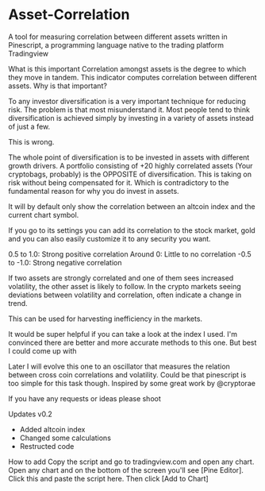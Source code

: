 # Asset-Correlation
A tool for measuring correlation between different assets written in Pinescript, 
a programming language native to the trading platform Tradingview

What is this important
Correlation amongst assets is the degree to which they move in tandem.
This indicator computes correlation between different assets. Why is that important? 

To any investor diversification is a very important technique for reducing risk. 
The problem is that most misunderstand it. Most people tend to think diversification is 
achieved simply by investing in a variety of assets instead of just a few. 

This is wrong. 

The whole point of diversification is to be invested in assets with different growth drivers. 
A portfolio consisting of +20 highly correlated assets (Your cryptobags, probably) is the 
OPPOSITE of diversification. This is taking on risk without being compensated for it. 
Which is contradictory to the fundamental reason for why you do invest in assets. 

It will by default only show the correlation between an altcoin index and the current chart symbol. 

If you go to its settings you can add its correlation to the stock market, gold and 
you can also easily customize it to any security you want. 

0.5 to 1.0: Strong positive correlation 
Around 0: Little to no correlation 
-0.5 to -1.0: Strong negative correlation 

If two assets are strongly correlated and one of them sees increased volatility, the other asset is likely to follow. 
In the crypto markets seeing deviations between volatility and correlation, often indicate a change in trend. 

This can be used for harvesting inefficiency in the markets. 

It would be super helpful if you can take a look at the index I used. I'm convinced there are better 
and more accurate methods to this one. But best I could come up with 

Later I will evolve this one to an oscillator that measures the relation between cross coin correlations 
and volatility. Could be that pinescript is too simple for this task though. 
Inspired by some great work by @cryptorae 

If you have any requests or ideas please shoot 

Updates v0.2 
- Added altcoin index 
- Changed some calculations 
- Restructed code

How to add
Copy the script and go to tradingview.com and open any chart. Open any chart and on the bottom 
of the screen you'll see [Pine Editor]. Click this and paste the script here. Then click [Add to Chart]
